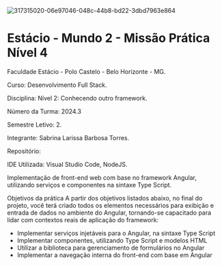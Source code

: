 ![317315020-06e97046-048c-44b8-bd22-3dbd7963e864](https://github.com/user-attachments/assets/444e3177-f80e-41f5-bb3a-a4cadfeb1fa2)

<h1>Estácio - Mundo 2 - Missão Prática  Nível 4</h1>



Faculdade Estácio - Polo Castelo - Belo Horizonte - MG.
 
Curso: Desenvolvimento Full Stack.
 
Disciplina: Nível 2: Conhecendo outro framework.
 
Número da Turma: 2024.3
 
Semestre Letivo: 2.

Integrante: Sabrina Larissa Barbosa Torres.

Repositório:

IDE Utilizada:  Visual Studio Code, NodeJS.

Implementação de front-end web com base no framework Angular, utilizando serviços e
componentes na sintaxe Type Script.

Objetivos da prática
A partir dos objetivos listados abaixo, no final do projeto, você terá criado todos os
elementos necessários para exibição e entrada de dados no ambiente do Angular,
tornando-se capacitado para lidar com contextos reais de aplicação do framework:

   * Implementar serviços injetáveis para o Angular, na sintaxe Type Script
   * Implementar componentes, utilizando Type Script e modelos HTML
   * Utilizar a biblioteca para gerenciamento de formulários no Angular
   * Implementar a navegação interna do front-end com base em Angular
